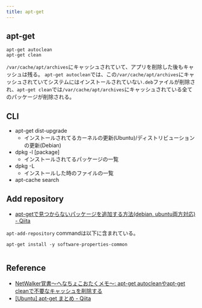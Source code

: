 ```yaml
---
title: apt-get
---
```


## apt-get

```
apt-get autoclean
apt-get clean
```

`/var/cache/apt/archives`にキャッシュされていて、アプリを削除した後もキャッシュは残る。
`apt-get autoclean`では、この`/var/cache/apt/archives`にキャッシュされていてシステムにはインストールされていない`.deb`ファイルが削除され、`apt-get clean`では`/var/cache/apt/archives`にキャッシュされている全てのパッケージが削除される。

## CLI


* apt-get dist-upgrade
    * インストールされてるカーネルの更新(Ubuntu)/ディストリビューションの更新(Debian)
* dpkg -l [package]
    * インストールされてるパッケージの一覧
* dpkg -L
    * インストールした時のファイルの一覧
* apt-cache search 


## Add repository
* [apt-getで見つからないパッケージを追加する方法(debian, ubuntu両方対応) - Qiita](http://qiita.com/kon_yu/items/8ac350f3951f8534c931)

`apt-add-repository` commandは以下に含まれている。

```
apt-get install -y software-properties-common
```

```

```

## Reference
* [NetWalker覚書～へなちょこおたくメモ～: apt-get autocleanやapt-get cleanで不要なキャッシュを削除する](http://toshi-netwalker.blogspot.jp/2010/02/apt-get-autocleanapt-get-clean.html)
* [[Ubuntu] apt-get まとめ - Qiita](http://qiita.com/white_aspara25/items/723ae4ebf0bfefe2115c)

